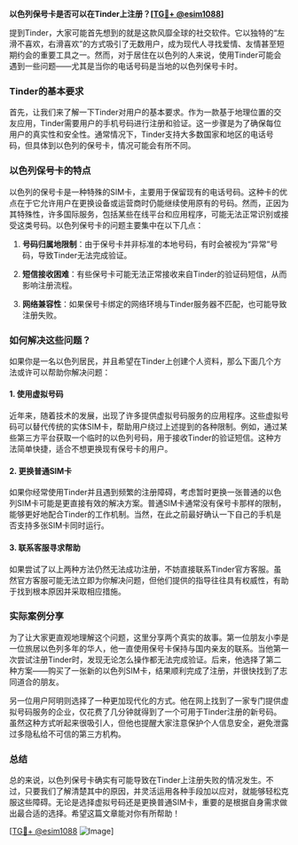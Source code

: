 **以色列保号卡是否可以在Tinder上注册？[[TG💪+ @esim1088](https://t.me/s/esim1088)]**

提到Tinder，大家可能首先想到的就是这款风靡全球的社交软件。它以独特的“左滑不喜欢，右滑喜欢”的方式吸引了无数用户，成为现代人寻找爱情、友情甚至短期约会的重要工具之一。然而，对于居住在以色列的人来说，使用Tinder可能会遇到一些问题——尤其是当你的电话号码是当地的以色列保号卡时。

### Tinder的基本要求

首先，让我们来了解一下Tinder对用户的基本要求。作为一款基于地理位置的交友应用，Tinder需要用户的手机号码进行注册和验证。这一步骤是为了确保每位用户的真实性和安全性。通常情况下，Tinder支持大多数国家和地区的电话号码，但具体到以色列的保号卡，情况可能会有所不同。

### 以色列保号卡的特点

以色列的保号卡是一种特殊的SIM卡，主要用于保留现有的电话号码。这种卡的优点在于它允许用户在更换设备或运营商时仍能继续使用原有的号码。然而，正因为其特殊性，许多国际服务，包括某些在线平台和应用程序，可能无法正常识别或接受这类号码。以色列保号卡的问题主要集中在以下几点：

1. **号码归属地限制**：由于保号卡并非标准的本地号码，有时会被视为“异常”号码，导致Tinder无法完成验证。
   
2. **短信接收困难**：有些保号卡可能无法正常接收来自Tinder的验证码短信，从而影响注册流程。

3. **网络兼容性**：如果保号卡绑定的网络环境与Tinder服务器不匹配，也可能导致注册失败。

### 如何解决这些问题？

如果你是一名以色列居民，并且希望在Tinder上创建个人资料，那么下面几个方法或许可以帮助你解决问题：

#### 1. 使用虚拟号码

近年来，随着技术的发展，出现了许多提供虚拟号码服务的应用程序。这些虚拟号码可以替代传统的实体SIM卡，帮助用户绕过上述提到的各种限制。例如，通过某些第三方平台获取一个临时的以色列号码，用于接收Tinder的验证短信。这种方法简单快捷，适合不想更换现有保号卡的用户。

#### 2. 更换普通SIM卡

如果你经常使用Tinder并且遇到频繁的注册障碍，考虑暂时更换一张普通的以色列SIM卡可能是更直接有效的解决方案。普通SIM卡通常没有保号卡那样的限制，能够更好地配合Tinder的工作机制。当然，在此之前最好确认一下自己的手机是否支持多张SIM卡同时运行。

#### 3. 联系客服寻求帮助

如果尝试了以上两种方法仍然无法成功注册，不妨直接联系Tinder官方客服。虽然官方客服可能无法立即为你解决问题，但他们提供的指导往往具有权威性，有助于找到根本原因并采取相应措施。

### 实际案例分享

为了让大家更直观地理解这个问题，这里分享两个真实的故事。第一位朋友小李是一位旅居以色列多年的华人，他一直使用保号卡保持与国内亲友的联系。当他第一次尝试注册Tinder时，发现无论怎么操作都无法完成验证。后来，他选择了第二种方案——购买了一张新的以色列SIM卡，结果顺利完成了注册，并很快找到了志同道合的朋友。

另一位用户阿明则选择了一种更加现代化的方式。他在网上找到了一家专门提供虚拟号码服务的企业，仅花费了几分钟就得到了一个可用于Tinder注册的新号码。虽然这种方式听起来很吸引人，但他也提醒大家注意保护个人信息安全，避免泄露过多隐私给不可信的第三方机构。

### 总结

总的来说，以色列保号卡确实有可能导致在Tinder上注册失败的情况发生。不过，只要我们了解清楚其中的原因，并灵活运用各种手段加以应对，就能够轻松克服这些障碍。无论是选择虚拟号码还是更换普通SIM卡，重要的是根据自身需求做出最合适的选择。希望这篇文章能对你有所帮助！

[[TG💪+ @esim1088](https://t.me/s/esim1088) ![Image](https://i.postimg.cc/4NQfJmqS/Snipaste-2025-05-13-00-14-12.png)]